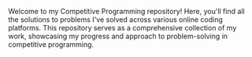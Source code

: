 Welcome to my Competitive Programming repository! Here, you'll find all the solutions to problems I've solved across various online coding platforms. This repository serves as a comprehensive collection of my work, showcasing my progress and approach to problem-solving in competitive programming.

